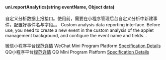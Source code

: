 <md-translatedByGoogle />

#### uni.reportAnalytics(string eventName, Object data)

自定义分析数据上报接口。使用前，需要在小程序管理后台自定义分析中新建事件，配置好事件名与字段。。
Custom analysis data reporting interface. Before use, you need to create a new event in the custom analysis of the applet management background, and configure the event name and fields. .

微信小程序平台[规范详情](https://developers.weixin.qq.com/miniprogram/dev/api/wx.reportAnalytics.html)
WeChat Mini Program Platform [Specification Details](https://developers.weixin.qq.com/miniprogram/dev/api/wx.reportAnalytics.html)
QQ小程序平台[规范详情](https://q.qq.com/wiki/develop/game/API/open-port/port_dataanalysis.html#qq-reportanalytics)
QQ Mini Program Platform [Specification Details](https://q.qq.com/wiki/develop/game/API/open-port/port_dataanalysis.html#qq-reportanalytics)